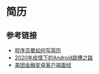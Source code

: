 # 简历

## 参考链接

- [程序员要如何写简历](https://mp.weixin.qq.com/s/PkBpde0PV65dJjj9zZJYtg)
- [2020年疫情下的Android跳槽之路](https://juejin.im/post/6844904105878487048#heading-6)
- [美团金融安卓客户端面经](https://leetcode-cn.com/circle/discuss/BOLS8z/)
